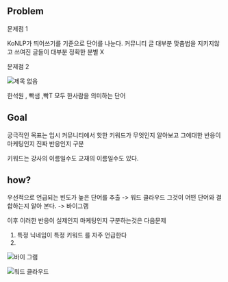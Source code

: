## Problem

문제점 1

KoNLP가 띄어쓰기를 기준으로 단어를 나눈다. 커뮤니티 글 대부분 맞춤법을 지키지않고 쓰여진 글들이 대부분 정확한 분별 X 


문제점 2

![제목 없음](https://user-images.githubusercontent.com/49007889/58566725-17ddc700-826c-11e9-8806-bc794e38bf5b.png)


한석원 , 빡샘 ,빡T  모두 한사람을 의미하는 단어
 
 
## Goal 

궁극적인 목표는 입시 커뮤니티에서 핫한 키워드가 무엇인지 알아보고 그에대한 반응이 마케팅인지 진짜 반응인지 구분
 
키워드는 강사의 이름일수도 교재의 이름일수도 있다.

## how?

우선적으로 언급되는 빈도가 높은 단어를 추출 -> 워드 클라우드
그것이 어떤 단어와 결합하는지 알아 본다. -> 바이그램
 
이후 이러한 반응이 실제인지 마케팅인지 구분하는것은 다음문제


1. 특정 닉네임이 특정 키워드 를 자주 언급한다
2. 
 
 
 


![바이 그램](https://user-images.githubusercontent.com/49007889/58539894-3f646d80-8233-11e9-88fa-3baad69a9620.png)

![워드 클라우드](https://user-images.githubusercontent.com/49007889/58539895-3ffd0400-8233-11e9-81df-2d065e601178.png)
